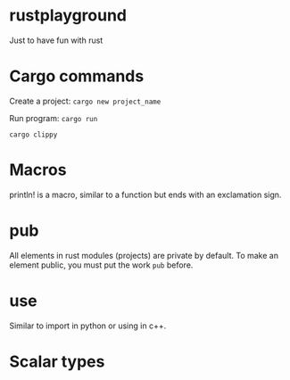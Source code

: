 # rustplayground
Just to have fun with rust

# Cargo commands

Create a project: ```cargo new project_name```

Run program: ```cargo run```

```cargo clippy```

# Macros

println! is a macro, similar to a function but ends with an exclamation sign.

# pub

All elements in rust modules (projects) are private by default. To make an element public, you must put the work ```pub``` before.

# use

Similar to import in python or using in c++.

# Scalar types

